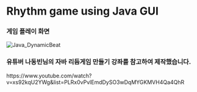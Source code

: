# Rhythm game using Java GUI 
<h3>게임 플레이 화면</h3>

![Java_DynamicBeat](https://github.com/YoonKangWook/dynamicBeat/assets/119559938/d2792371-f2fb-4cbf-9ef0-6446255e4946)

<h3>유튜버 나동빈님의 자바 리듬게임 만들기 강좌를 참고하여 제작했습니다.</h3>
https://www.youtube.com/watch?v=xs92kqU2YWg&list=PLRx0vPvlEmdDySO3wDqMYGKMVH4Qa4QhR
